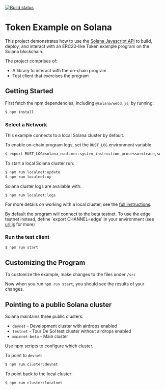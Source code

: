 [![Build status][travis-image]][travis-url]

[travis-image]: https://travis-ci.org/solana-labs/example-token.svg?branch=v1.1
[travis-url]: https://travis-ci.org/solana-labs/example-token

# Token Example on Solana

This project demonstrates how to use the [Solana Javascript API](https://github.com/solana-labs/solana-web3.js)
to build, deploy, and interact with an ERC20-like Token example program on the Solana blockchain.

The project comprises of:

* A library to interact with the on-chain program
* Test client that exercises the program

## Getting Started

First fetch the npm dependencies, including `@solana/web3.js`, by running:
```sh
$ npm install
```

### Select a Network

This example connects to a local Solana cluster by default.

To enable on-chain program logs, set the `RUST_LOG` environment variable:

```bash
$ export RUST_LOG=solana_runtime::system_instruction_processor=trace,solana_runtime::message_processor=info,solana_bpf_loader=debug,solana_rbpf=debug
```

To start a local Solana cluster run:
```bash
$ npm run localnet:update
$ npm run localnet:up
```

Solana cluster logs are available with:
```bash
$ npm run localnet:logs
```

For more details on working with a local cluster, see the [full instructions](https://github.com/solana-labs/solana-web3.js#local-network).

By default the program will connect to the
beta testnet.  To use the edge testnet instead, define `export CHANNEL=edge' in
your environment (see [url.js](https://github.com/solana-labs/solana/tree/master/urj.js) for more)

### Run the test client

```sh
$ npm run start
```

## Customizing the Program

To customize the example, make changes to the files under `/src`

Now when you run `npm run start`, you should see the results of your changes.

## Pointing to a public Solana cluster

Solana maintains three public clusters:
- `devnet` - Development cluster with airdrops enabled
- `testnet` - Tour De Sol test cluster without airdrops enabled
- `mainnet-beta` -  Main cluster
  
Use npm scripts to configure which cluster.

To point to `devnet`:
```bash
$ npm run cluster:devnet
```

To point back to the local cluster:
```bash
$ npm run cluster:localnet
```
